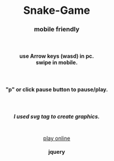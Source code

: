 <div align="center">
<h1>Snake-Game</h1>
<h3>mobile friendly</h3><br>
<h4>use Arrow keys (wasd) in pc.<br>
swipe in mobile.</h4><br>
<h4>"p" or click pause button to pause/play.</h4><br>
<h5>I used svg tag to create graphics.</h5><br>
<a href="https://shihadumar.github.io/">play online</a><br>
<h4>jquery</h4>
</div>
